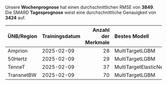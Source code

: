 
Unsere __Wochenprognose__ hat einen durchschnittlichen RMSE von __3849__.  
Die SMARD __Tagesprognose__ weist eine durchschnittliche Genauigkeit von __3424__ auf.
    
| ÜNB/Region   | Trainingsdatum   |   Anzahl der Merkmale | Bestes Modell         |   RMSE |   TSO RMSE |
|:-------------|:-----------------|----------------------:|:----------------------|-------:|-----------:|
| Amprion      | 2025-02-09       |                    28 | MultiTargetLGBM       |   1666 |       1539 |
| 50Hertz      | 2025-02-09       |                    29 | MultiTargetLGBM       |   1857 |       4312 |
| TenneT       | 2025-02-09       |                    37 | MultiTargetElasticNet |   1889 |       1541 |
| TransnetBW   | 2025-02-09       |                    70 | MultiTargetLGBM       |    821 |       1328 |